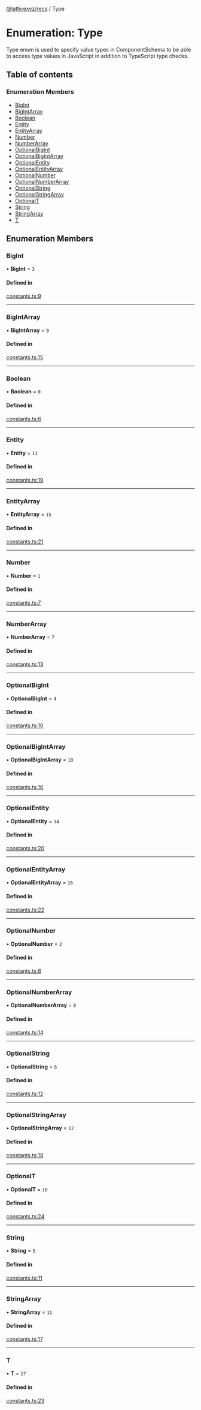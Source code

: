 [@latticexyz/recs](../README.md) / Type

# Enumeration: Type

Type enum is used to specify value types in ComponentSchema to be able
to access type values in JavaScript in addition to TypeScript type checks.

## Table of contents

### Enumeration Members

- [BigInt](Type.md#bigint)
- [BigIntArray](Type.md#bigintarray)
- [Boolean](Type.md#boolean)
- [Entity](Type.md#entity)
- [EntityArray](Type.md#entityarray)
- [Number](Type.md#number)
- [NumberArray](Type.md#numberarray)
- [OptionalBigInt](Type.md#optionalbigint)
- [OptionalBigIntArray](Type.md#optionalbigintarray)
- [OptionalEntity](Type.md#optionalentity)
- [OptionalEntityArray](Type.md#optionalentityarray)
- [OptionalNumber](Type.md#optionalnumber)
- [OptionalNumberArray](Type.md#optionalnumberarray)
- [OptionalString](Type.md#optionalstring)
- [OptionalStringArray](Type.md#optionalstringarray)
- [OptionalT](Type.md#optionalt)
- [String](Type.md#string)
- [StringArray](Type.md#stringarray)
- [T](Type.md#t)

## Enumeration Members

### BigInt

• **BigInt** = `3`

#### Defined in

[constants.ts:9](https://github.com/latticexyz/mud/blob/edf9adc1e/packages/recs/src/constants.ts#L9)

---

### BigIntArray

• **BigIntArray** = `9`

#### Defined in

[constants.ts:15](https://github.com/latticexyz/mud/blob/edf9adc1e/packages/recs/src/constants.ts#L15)

---

### Boolean

• **Boolean** = `0`

#### Defined in

[constants.ts:6](https://github.com/latticexyz/mud/blob/edf9adc1e/packages/recs/src/constants.ts#L6)

---

### Entity

• **Entity** = `13`

#### Defined in

[constants.ts:19](https://github.com/latticexyz/mud/blob/edf9adc1e/packages/recs/src/constants.ts#L19)

---

### EntityArray

• **EntityArray** = `15`

#### Defined in

[constants.ts:21](https://github.com/latticexyz/mud/blob/edf9adc1e/packages/recs/src/constants.ts#L21)

---

### Number

• **Number** = `1`

#### Defined in

[constants.ts:7](https://github.com/latticexyz/mud/blob/edf9adc1e/packages/recs/src/constants.ts#L7)

---

### NumberArray

• **NumberArray** = `7`

#### Defined in

[constants.ts:13](https://github.com/latticexyz/mud/blob/edf9adc1e/packages/recs/src/constants.ts#L13)

---

### OptionalBigInt

• **OptionalBigInt** = `4`

#### Defined in

[constants.ts:10](https://github.com/latticexyz/mud/blob/edf9adc1e/packages/recs/src/constants.ts#L10)

---

### OptionalBigIntArray

• **OptionalBigIntArray** = `10`

#### Defined in

[constants.ts:16](https://github.com/latticexyz/mud/blob/edf9adc1e/packages/recs/src/constants.ts#L16)

---

### OptionalEntity

• **OptionalEntity** = `14`

#### Defined in

[constants.ts:20](https://github.com/latticexyz/mud/blob/edf9adc1e/packages/recs/src/constants.ts#L20)

---

### OptionalEntityArray

• **OptionalEntityArray** = `16`

#### Defined in

[constants.ts:22](https://github.com/latticexyz/mud/blob/edf9adc1e/packages/recs/src/constants.ts#L22)

---

### OptionalNumber

• **OptionalNumber** = `2`

#### Defined in

[constants.ts:8](https://github.com/latticexyz/mud/blob/edf9adc1e/packages/recs/src/constants.ts#L8)

---

### OptionalNumberArray

• **OptionalNumberArray** = `8`

#### Defined in

[constants.ts:14](https://github.com/latticexyz/mud/blob/edf9adc1e/packages/recs/src/constants.ts#L14)

---

### OptionalString

• **OptionalString** = `6`

#### Defined in

[constants.ts:12](https://github.com/latticexyz/mud/blob/edf9adc1e/packages/recs/src/constants.ts#L12)

---

### OptionalStringArray

• **OptionalStringArray** = `12`

#### Defined in

[constants.ts:18](https://github.com/latticexyz/mud/blob/edf9adc1e/packages/recs/src/constants.ts#L18)

---

### OptionalT

• **OptionalT** = `18`

#### Defined in

[constants.ts:24](https://github.com/latticexyz/mud/blob/edf9adc1e/packages/recs/src/constants.ts#L24)

---

### String

• **String** = `5`

#### Defined in

[constants.ts:11](https://github.com/latticexyz/mud/blob/edf9adc1e/packages/recs/src/constants.ts#L11)

---

### StringArray

• **StringArray** = `11`

#### Defined in

[constants.ts:17](https://github.com/latticexyz/mud/blob/edf9adc1e/packages/recs/src/constants.ts#L17)

---

### T

• **T** = `17`

#### Defined in

[constants.ts:23](https://github.com/latticexyz/mud/blob/edf9adc1e/packages/recs/src/constants.ts#L23)
